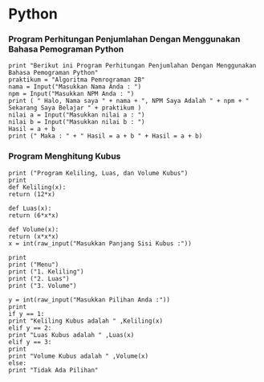 # Python


### Program Perhitungan Penjumlahan Dengan Menggunakan Bahasa Pemograman Python
    print "Berikut ini Program Perhitungan Penjumlahan Dengan Menggunakan Bahasa Pemograman Python"
    praktikum = "Algoritma Pemrograman 2B"
    nama = Input("Masukkan Nama Anda : ")
    npm = Input("Masukkan NPM Anda : ")
    print ( " Halo, Nama saya " + nama + ", NPM Saya Adalah " + npm + " Sekarang Saya Belajar " + praktikum )
    nilai a = Input("Masukkan nilai a : ")
    nilai b	= Input("Masukkan nilai b : ")
    Hasil = a + b
    print (" Maka : " + " Hasil = a + b " + Hasil = a + b)
    
### Program Menghitung Kubus
    print ("Program Keliling, Luas, dan Volume Kubus")
    print
    def Keliling(x):
    return (12*x)

    def Luas(x):
    return (6*x*x)

    def Volume(x):
    return (x*x*x)
    x = int(raw_input("Masukkan Panjang Sisi Kubus :"))

    print 
    print ("Menu")
    print ("1. Keliling") 
    print ("2. Luas")
    print ("3. Volume")

    y = int(raw_input("Masukkan Pilihan Anda :"))
    print
    if y == 1:
    print "Keliling Kubus adalah " ,Keliling(x)
    elif y == 2:
    print "Luas Kubus adalah " ,Luas(x)
    elif y == 3:
    print 
    print "Volume Kubus adalah " ,Volume(x)
    else:
    print "Tidak Ada Pilihan"
